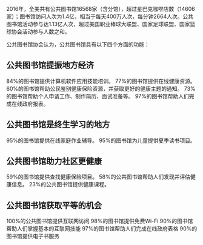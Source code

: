 2016年，全美共有公共图书馆16568家（含分馆），超过星巴克咖啡店数（14606家）；图书馆訪问人次为1.4亿，相当于每天400万人次，每分钟2664人次。公共图书馆活动参与达1.13亿人次，超过美国职业棒球大联盟、国家足球联盟、国家篮球协会活动参与人数之和。

公共图书馆协会认为，公共图书馆具有以下四个方面的功能：

## 公共图书馆提振地方经济

84%的图书馆提供计算机软件应用技能培训。
77%的图书馆提供在线健康资源。
60%的图书馆帮助公民鉴别健康保险资源，并获取更好的健康主题的通知。
73%的图书馆帮助个人申请工作、制作简历、面试准备等。
97%的图书馆帮助人们完成在线政府报表。

## 公共图书馆是终生学习的地方

95%的图书馆提供在线家庭作业辅导。
95%的图书馆为儿童提供夏季读书项目。

## 公共图书馆助力社区更健康

59%的图书馆提供查找健康保险项目。
58%的公共图书馆帮助人们发现并评估健康信息。
23%的公共图书馆提供健康课程。

## 公共图书馆获取平等的机会

100%的公共图书馆提供互联网访问
98%的图书馆提供免费Wi-Fi
90%的图书馆帮助人们掌握基本的互联网技能
97%的图书馆帮助人们完成在线政府表格
90%的图书馆提供电子书服务
